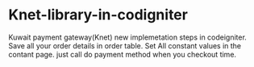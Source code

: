# Knet-library-in-codigniter
Kuwait payment gateway(Knet) new implemetation steps in codeigniter. 
Save all your order details in order table.
Set All constant values in the contant page.
just call do payment method when you checkout time.
